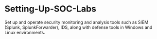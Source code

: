 # Setting-Up-SOC-Labs
Set up and operate security monitoring and analysis tools such as SIEM (Splunk, SplunkForwarder), IDS, along with defense tools in Windows and Linux environments. 
